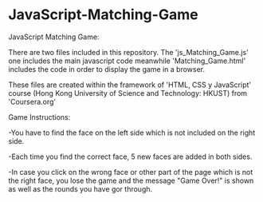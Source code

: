 # JavaScript-Matching-Game
JavaScript Matching Game:

There are two files included in this repository. The 'js_Matching_Game.js' one includes the main javascript code meanwhile 'Matching_Game.html' includes the code in order to display the game in a browser.

These files are created within the framework of 'HTML, CSS y JavaScript' course (Hong Kong University of Science and Technology: HKUST) from 'Coursera.org'

Game Instructions:

-You have to find the face on the left side which is not included on the right side.

-Each time you find the correct face, 5 new faces are added in both sides.

-In case you click on the wrong face or other part of the page which is not the right face, you lose the game and the message "Game Over!" is shown as well as the rounds you have gor through.
